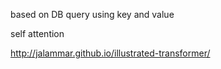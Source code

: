 
based on DB query using key and value

self attention

http://jalammar.github.io/illustrated-transformer/
